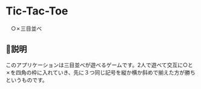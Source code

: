 # Tic-Tac-Toe
　○✗三目並べ

## 📝説明
このアプリケーションは三目並べが遊べるゲームです。2人で遊べて交互に○と✗を四角の枠に入れていき、先に３つ同じ記号を縦か横か斜めで揃えた方が勝ちというものです。
